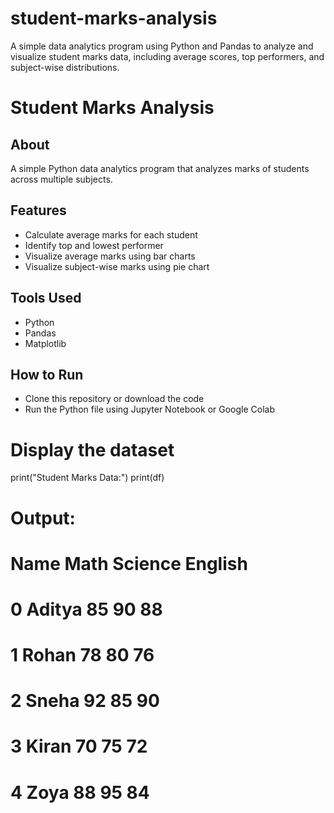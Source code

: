 # student-marks-analysis
A simple data analytics program using Python and Pandas to analyze and visualize student marks data, including average scores, top performers, and subject-wise distributions.
# Student Marks Analysis

## About
A simple Python data analytics program that analyzes marks of students across multiple subjects.

## Features
- Calculate average marks for each student
- Identify top and lowest performer
- Visualize average marks using bar charts
- Visualize subject-wise marks using pie chart

## Tools Used
- Python
- Pandas
- Matplotlib

## How to Run
- Clone this repository or download the code
- Run the Python file using Jupyter Notebook or Google Colab
# Display the dataset
print("Student Marks Data:")
print(df)

# Output:
#    Name  Math  Science  English
# 0  Aditya   85       90       88
# 1   Rohan   78       80       76
# 2   Sneha   92       85       90
# 3   Kiran   70       75       72
# 4    Zoya   88       95       84
